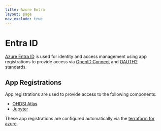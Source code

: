 ```yaml
---
title: Azure Entra
layout: page
nav_exclude: true
---
```


# Entra ID
[Azure Entra ID](https://learn.microsoft.com/en-us/entra/fundamentals/whatis) is used for identity and access management using app registrations to provide access via [OpenID Connect](https://www.microsoft.com/en-us/security/business/security-101/what-is-openid-connect-oidc) and [OAUTH2](https://oauth.net/2/) standards.

## App Registrations
App registrations are used to provide access to the following components:
* [OHDSI Atlas](../../../Components/OHDSI/Atlas.md)
* [Jupyter](../../../Components/Jupyter-Hub.md)

These app registrations are configured automatically via the [terraform for azure](https://github.com/lsc-sde/iac-terraform-azure).